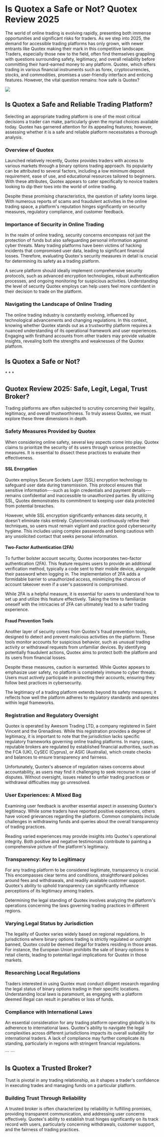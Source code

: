 # Is Quotex a Safe or Not? Quotex Review 2025

The world of online trading is evolving rapidly, presenting both immense
opportunities and significant risks for traders. As we step into 2025,
the demand for accessible trading platforms has only grown, with newer
entrants like Quotex making their mark in this competitive landscape.
Traders, especially those new to the field, often find themselves
grappling with questions surrounding safety, legitimacy, and overall
reliability before committing their hard-earned money to any platform.
Quotex, which offers trading in various financial instruments such as
forex, cryptocurrencies, stocks, and commodities, promises a
user-friendly interface and enticing features. However, the vital
question remains: how safe is Quotex?

[![](https://static.quotex.io/files/1_en/300_250.jpg)](https://traff.sbs/brokerqxsignupf)

## Is Quotex a Safe and Reliable Trading Platform?

Selecting an appropriate trading platform is one of the most critical
decisions a trader can make, particularly given the myriad choices
available today. Quotex has garnered attention for its appealing
features; however, assessing whether it is a safe and reliable platform
necessitates a thorough analysis.

### Overview of Quotex

Launched relatively recently, Quotex provides traders with access to
various markets through a binary options trading approach. Its
popularity can be attributed to several factors, including a low minimum
deposit requirement, ease of use, and educational resources tailored to
beginners. With these attributes, Quotex appears to cater specifically
to novice traders looking to dip their toes into the world of online
trading.

Despite these promising characteristics, the question of safety looms
large. With numerous reports of scams and fraudulent activities in the
online trading space, a platform\'s reputation hinges significantly on
security measures, regulatory compliance, and customer feedback.

### Importance of Security in Online Trading

In the realm of online trading, security concerns encompass not just the
protection of funds but also safeguarding personal information against
cyber threats. Many trading platforms have been victims of hacking
incidents that compromised user data, leading to significant financial
losses. Therefore, evaluating Quotex\'s security measures in detail is
crucial for determining its safety as a trading platform.

A secure platform should ideally implement comprehensive security
protocols, such as advanced encryption technologies, robust
authentication processes, and ongoing monitoring for suspicious
activities. Understanding the level of security Quotex employs can help
users feel more confident in their decision to trade on the platform.

### Navigating the Landscape of Online Trading

The online trading industry is constantly evolving, influenced by
technological advancements and changing regulations. In this context,
knowing whether Quotex stands out as a trustworthy platform requires a
nuanced understanding of its operational framework and user experiences.
Engaging with firsthand accounts from other traders may provide valuable
insights, revealing both the strengths and weaknesses of the Quotex
platform.

## Is Quotex a Safe or Not?

\* \* \*

## Quotex Review 2025: Safe, Legit, Legal, Trust Broker?

Trading platforms are often subjected to scrutiny concerning their
legality, legitimacy, and overall trustworthiness. To truly assess
Quotex, we must explore these three dimensions in depth.

### Safety Measures Provided by Quotex

When considering online safety, several key aspects come into play.
Quotex claims to prioritize the security of its users through various
protective measures. It is essential to dissect these practices to
evaluate their effectiveness.

#### SSL Encryption

Quotex employs Secure Sockets Layer (SSL) encryption technology to
safeguard user data during transmission. This protocol ensures that
sensitive information---such as login credentials and payment
details---remains confidential and inaccessible to unauthorized parties.
By utilizing SSL, Quotex demonstrates its commitment to keeping user
data protected from potential breaches.

However, while SSL encryption significantly enhances data security, it
doesn\'t eliminate risks entirely. Cybercriminals continuously refine
their techniques, so users must remain vigilant and practice good
cybersecurity hygiene. This includes using complex passwords and being
cautious with any unsolicited contact that seeks personal information.

#### Two-Factor Authentication (2FA)

To further bolster account security, Quotex incorporates two-factor
authentication (2FA). This feature requires users to provide an
additional verification method, typically a code sent to their mobile
device, alongside their password when logging in. The implementation of
2FA adds a formidable barrier to unauthorized access, minimizing the
chances of account takeover even if a user\'s password is compromised.

While 2FA is a helpful measure, it is essential for users to understand
how to set up and utilize this feature effectively. Taking the time to
familiarize oneself with the intricacies of 2FA can ultimately lead to a
safer trading experience.

#### Fraud Prevention Tools

Another layer of security comes from Quotex\'s fraud prevention tools,
designed to detect and prevent malicious activities on the platform.
These tools monitor accounts for suspicious behavior, such as unusual
trading activity or withdrawal requests from unfamiliar devices. By
identifying potentially fraudulent actions, Quotex aims to protect both
the platform and its users from financial losses.

Despite these measures, caution is warranted. While Quotex appears to
emphasize user safety, no platform is completely immune to cyber
threats. Users must actively participate in protecting their accounts,
ensuring they follow best practices in cybersecurity.

The legitimacy of a trading platform extends beyond its safety measures;
it reflects how well the platform adheres to regulatory standards and
operates within legal frameworks.

### Registration and Regulatory Oversight

Quotex is operated by Awesom Trading LTD, a company registered in Saint
Vincent and the Grenadines. While this registration provides a degree of
legitimacy, it is important to note that the jurisdiction lacks specific
regulatory frameworks governing online trading platforms. In many cases,
reputable brokers are regulated by established financial authorities,
such as the FCA (UK), CySEC (Cyprus), or ASIC (Australia), which create
checks and balances to ensure transparency and fairness.

Unfortunately, Quotex\'s absence of regulation raises concerns about
accountability, as users may find it challenging to seek recourse in
case of disputes. Without oversight, issues related to unfair trading
practices or withdrawal difficulties may go unresolved.

### User Experiences: A Mixed Bag

Examining user feedback is another essential aspect in assessing
Quotex\'s legitimacy. While some traders have reported positive
experiences, others have voiced grievances regarding the platform.
Common complaints include challenges in withdrawing funds and queries
about the overall transparency of trading practices.

Reading varied experiences may provide insights into Quotex's
operational integrity. Both positive and negative testimonials
contribute to painting a comprehensive picture of the platform\'s
legitimacy.

### Transparency: Key to Legitimacy

For any trading platform to be considered legitimate, transparency is
crucial. This encompasses clear terms and conditions, straightforward
policies around fees and withdrawals, and readily available customer
support. Quotex\'s ability to uphold transparency can significantly
influence perceptions of its legitimacy among traders.

Determining the legal standing of Quotex involves analyzing the
platform\'s operations concerning the laws governing trading practices
in different regions.

### Varying Legal Status by Jurisdiction

The legality of Quotex varies widely based on regional regulations. In
jurisdictions where binary options trading is strictly regulated or
outright banned, Quotex could be deemed illegal for traders residing in
those areas. For instance, the European Union prohibits the sale of
binary options to retail clients, leading to potential legal
implications for Quotex in those markets.

### Researching Local Regulations

Traders interested in using Quotex must conduct diligent research
regarding the legal status of binary options trading in their specific
locations. Understanding local laws is paramount, as engaging with a
platform deemed illegal can result in penalties or loss of funds.

### Compliance with International Laws

An essential consideration for any trading platform operating globally
is its adherence to international laws. Quotex\'s ability to navigate
the legal complexities across different jurisdictions impacts its
overall suitability for international traders. A lack of compliance may
further complicate its standing, particularly in regions with stringent
financial regulations.

\`\`\` \`\`\`

## Is Quotex a Trusted Broker?

Trust is pivotal in any trading relationship, as it shapes a trader\'s
confidence in executing trades and managing funds on a particular
platform.

### Building Trust Through Reliability

A trusted broker is often characterized by reliability in fulfilling
promises, providing transparent communication, and addressing user
concerns effectively. Quotex\'s ability to establish trust hinges
significantly on its track record with users, particularly concerning
withdrawals, customer support, and the fairness of trading practices.

### 


